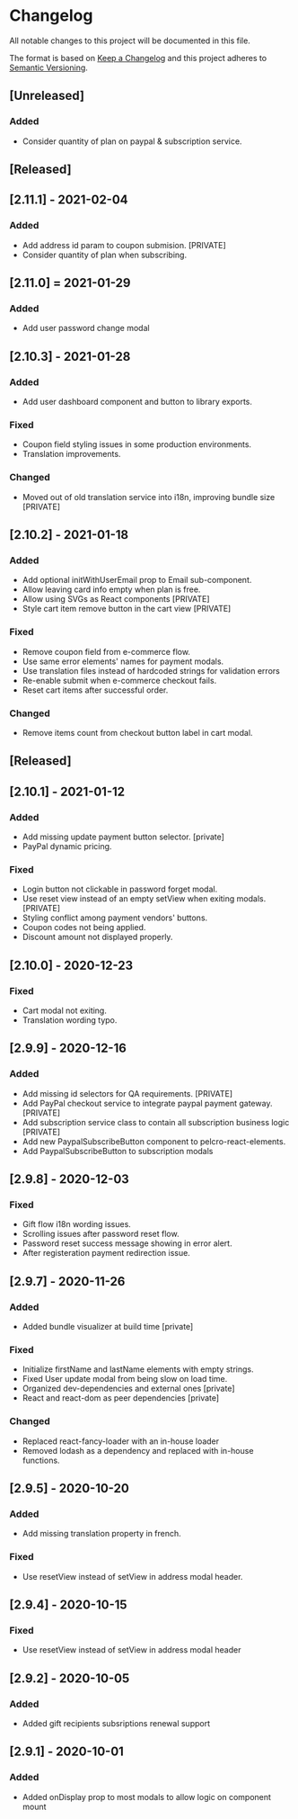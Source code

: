 # Changelog

All notable changes to this project will be documented in this file.

The format is based on [Keep a Changelog][keep a changelog] and this project adheres to [Semantic Versioning][semantic versioning].

## [Unreleased]

### Added

- Consider quantity of plan on paypal & subscription service.

## [Released]

## [2.11.1] - 2021-02-04

### Added

- Add address id param to coupon submision. [PRIVATE]
- Consider quantity of plan when subscribing.

## [2.11.0] = 2021-01-29

### Added

- Add user password change modal

## [2.10.3] - 2021-01-28

### Added

- Add user dashboard component and button to library exports.

### Fixed

- Coupon field styling issues in some production environments.
- Translation improvements.

### Changed

- Moved out of old translation service into i18n, improving bundle size [PRIVATE]

## [2.10.2] - 2021-01-18

### Added

- Add optional initWithUserEmail prop to Email sub-component.
- Allow leaving card info empty when plan is free.
- Allow using SVGs as React components [PRIVATE]
- Style cart item remove button in the cart view [PRIVATE]

### Fixed

- Remove coupon field from e-commerce flow.
- Use same error elements' names for payment modals.
- Use translation files instead of hardcoded strings for validation errors
- Re-enable submit when e-commerce checkout fails.
- Reset cart items after successful order.

### Changed

- Remove items count from checkout button label in cart modal.

## [Released]

## [2.10.1] - 2021-01-12

### Added

- Add missing update payment button selector. [private]
- PayPal dynamic pricing.

### Fixed

- Login button not clickable in password forget modal.
- Use reset view instead of an empty setView when exiting modals. [PRIVATE]
- Styling conflict among payment vendors' buttons.
- Coupon codes not being applied.
- Discount amount not displayed properly.

## [2.10.0] - 2020-12-23

### Fixed

- Cart modal not exiting.
- Translation wording typo.

## [2.9.9] - 2020-12-16

### Added

- Add missing id selectors for QA requirements. [PRIVATE]
- Add PayPal checkout service to integrate paypal payment gateway. [PRIVATE]
- Add subscription service class to contain all subscription business logic [PRIVATE]
- Add new PaypalSubscribeButton component to pelcro-react-elements.
- Add PaypalSubscribeButton to subscription modals

## [2.9.8] - 2020-12-03

### Fixed

- Gift flow i18n wording issues.
- Scrolling issues after password reset flow.
- Password reset success message showing in error alert.
- After registeration payment redirection issue.

## [2.9.7] - 2020-11-26

### Added

- Added bundle visualizer at build time [private]

### Fixed

- Initialize firstName and lastName elements with empty strings.
- Fixed User update modal from being slow on load time.
- Organized dev-dependencies and external ones [private]
- React and react-dom as peer dependencies [private]

### Changed

- Replaced react-fancy-loader with an in-house loader
- Removed lodash as a dependency and replaced with in-house functions.

## [2.9.5] - 2020-10-20

### Added

- Add missing translation property in french.

### Fixed

- Use resetView instead of setView in address modal header.

## [2.9.4] - 2020-10-15

### Fixed

- Use resetView instead of setView in address modal header

## [2.9.2] - 2020-10-05

### Added

- Added gift recipients subsriptions renewal support

## [2.9.1] - 2020-10-01

### Added

- Added onDisplay prop to most modals to allow logic on component mount

<!-- Links -->

[keep a changelog]: https://keepachangelog.com/
[semantic versioning]: https://semver.org/
